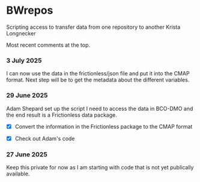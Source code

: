 # BWrepos
Scripting access to transfer data from one repository to another
Krista Longnecker

Most recent comments at the top.
### 3 July 2025
I can now use the data in the frictionless/json file and put it into the CMAP format. Next step will be to get the metadata about the different variables.

### 29 June 2025
Adam Shepard set up the script I need to access the data in BCO-DMO and the end result is a Frictionless data package. 

- [x] Convert the information in the Frictionless package to the CMAP format
- [x] Check out Adam's code
 

### 27 June 2025
Keep this private for now as I am starting with code that is not yet publically available.

